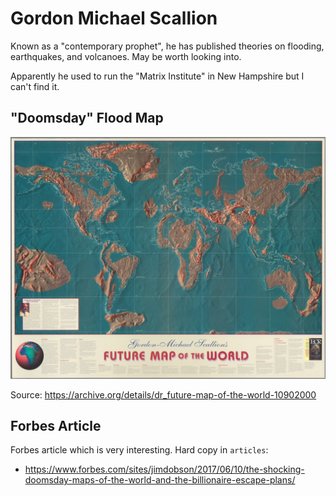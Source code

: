 # Gordon Michael Scallion

Known as a "contemporary prophet", he has published theories on flooding, earthquakes, and volcanoes. May be worth looking into.

Apparently he used to run the "Matrix Institute" in New Hampshire but I can't find it.

## "Doomsday" Flood Map

![](img/scallion-map.jpg)

Source: https://archive.org/details/dr_future-map-of-the-world-10902000

## Forbes Article

Forbes article which is very interesting. Hard copy in `articles`:
- https://www.forbes.com/sites/jimdobson/2017/06/10/the-shocking-doomsday-maps-of-the-world-and-the-billionaire-escape-plans/
